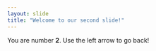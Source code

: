 ```yaml
---
layout: slide
title: "Welcome to our second slide!"
---
```

You are number **2**.
Use the left arrow to go back!
